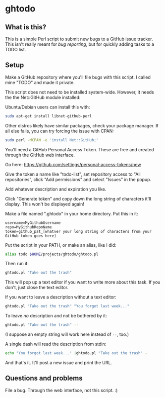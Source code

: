 # ghtodo

## What is this?

This is a simple Perl script to submit new bugs to a GitHub issue tracker.
This isn't really meant for _bug reporting_, but for quickly adding tasks to a
TODO list.

## Setup

Make a GitHub repository where you'll file bugs with this script. I called
mine "TODO" and made it private.

This script does not need to be installed system-wide. However, it needs the
the Net::GitHub module installed:

Ubuntu/Debian users can install this with:

```bash
sudo apt-get install libnet-github-perl
```

Other distros likely have similar packages, check your package manager. If all
else fails, you can try forcing the issue with CPAN:

```bash
sudo perl -MCPAN -e 'install Net::GitHub;'
```

You'll need a GitHub Personal Access Token. These are free and created through
the GitHub web interface.

Go here: https://github.com/settings/personal-access-tokens/new

Give the token a name like "todo-list", set repository access to
"All repositories", click "Add permissions" and select "Issues" in the popup.

Add whatever description and expiration you like.

Click "Generate token" and copy down the long string of characters it'll
display. This won't be displayed again!

Make a file named ".ghtodo" in your home directory. Put this in it:

```
username=MyGithubUsername
repo=MyGithubRepoName
token=github_pat_[whatver your long string of characters from your GitHub token goes here]
```

Put the script in your PATH, or make an alias, like I did:

```bash
alias todo $HOME/projects/ghtodo/ghtodo.pl
```

Then run it:

```bash
ghtodo.pl "Take out the trash"
```

This will pop up a text editor if you want to write more about this task. If
you don't, just close the text editor.

If you want to leave a description without a text editor:

```bash
ghtodo.pl "Take out the trash" "You forgot last week..."
```

To leave _no_ description and not be bothered by it:

```bash
ghtodo.pl "Take out the trash" --
```

(I suppose an empty string will work here instead of `--`, too.)

A single dash will read the description from stdin:

```bash
echo "You forgot last week..." |ghtodo.pl "Take out the trash" -
```

And that's it. It'll post a new issue and print the URL.


## Questions and problems

File a bug. Through the web interface, not this script.  :)

